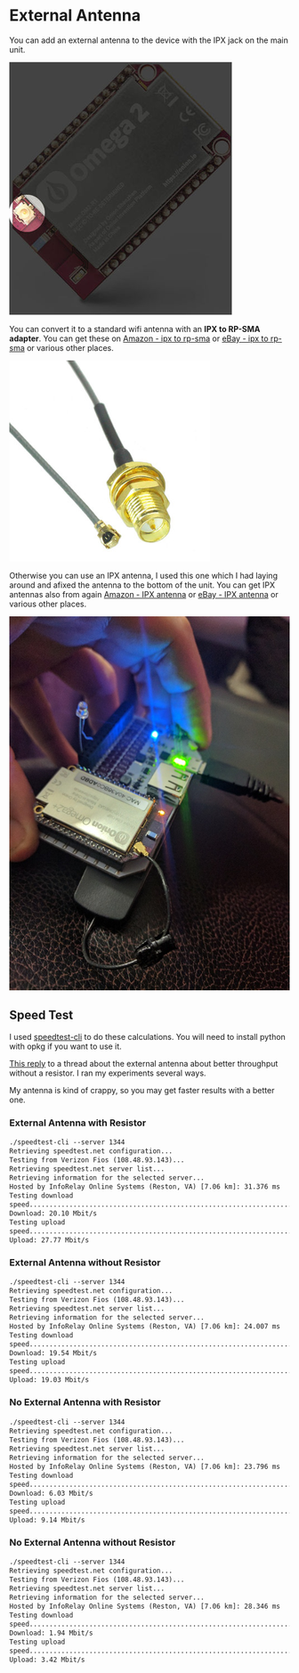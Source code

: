 # External Antenna

You can add an external antenna to the device with the IPX jack on the main unit.

![IPX Jack](../images/omega2-IPX.jpg)

You can convert it to a standard wifi antenna with an **IPX to RP-SMA adapter**.  You can get these on [Amazon - ipx to rp-sma](https://goo.gl/yXCly5) or [eBay - ipx to rp-sma](https://goo.gl/BwT5Vr) or various other places.  

![IPX to RP-SMA](../images/ipx-to-rp-sma.jpg)

Otherwise you can use an IPX antenna, I used this one which I had laying around and afixed the antenna to the bottom of the unit.  You can get IPX antennas also from again [Amazon - IPX antenna](https://goo.gl/pWwB2Q) or [eBay - IPX antenna](https://goo.gl/uabwr6) or various other places.

![IPX Modification](../images/ipx-mod.jpg)

## Speed Test

I used [speedtest-cli](https://github.com/sivel/speedtest-cli) to do these calculations.  You will need to install python with opkg if you want to use it.

[This reply](http://community.onion.io/topic/1464/omega2-u-fl-external-antenna-usage) to a thread about the external antenna about better throughput without a resistor.  I ran my experiments several ways.

My antenna is kind of crappy, so you may get faster results with a better one.

### External Antenna with Resistor

    ./speedtest-cli --server 1344
    Retrieving speedtest.net configuration...
    Testing from Verizon Fios (108.48.93.143)...
    Retrieving speedtest.net server list...
    Retrieving information for the selected server...
    Hosted by InfoRelay Online Systems (Reston, VA) [7.06 km]: 31.376 ms
    Testing download speed................................................................................
    Download: 20.10 Mbit/s
    Testing upload speed................................................................................................
    Upload: 27.77 Mbit/s

### External Antenna without Resistor

    ./speedtest-cli --server 1344
    Retrieving speedtest.net configuration...
    Testing from Verizon Fios (108.48.93.143)...
    Retrieving speedtest.net server list...
    Retrieving information for the selected server...
    Hosted by InfoRelay Online Systems (Reston, VA) [7.06 km]: 24.007 ms
    Testing download speed................................................................................
    Download: 19.54 Mbit/s
    Testing upload speed................................................................................................
    Upload: 19.03 Mbit/s


### No External Antenna with Resistor

    ./speedtest-cli --server 1344
    Retrieving speedtest.net configuration...
    Testing from Verizon Fios (108.48.93.143)...
    Retrieving speedtest.net server list...
    Retrieving information for the selected server...
    Hosted by InfoRelay Online Systems (Reston, VA) [7.06 km]: 23.796 ms
    Testing download speed................................................................................
    Download: 6.03 Mbit/s
    Testing upload speed................................................................................................
    Upload: 9.14 Mbit/s

### No External Antenna without Resistor

    ./speedtest-cli --server 1344
    Retrieving speedtest.net configuration...
    Testing from Verizon Fios (108.48.93.143)...
    Retrieving speedtest.net server list...
    Retrieving information for the selected server...
    Hosted by InfoRelay Online Systems (Reston, VA) [7.06 km]: 28.346 ms
    Testing download speed................................................................................
    Download: 1.94 Mbit/s
    Testing upload speed................................................................................................
    Upload: 3.42 Mbit/s

